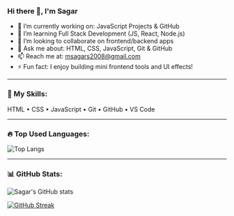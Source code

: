 ### Hi there 👋, I'm Sagar

- 🔭 I’m currently working on: JavaScript Projects & GitHub
- 🌱 I’m learning Full Stack Development (JS, React, Node.js)
- 👯 I’m looking to collaborate on frontend/backend apps
- 💬 Ask me about: HTML, CSS, JavaScript, Git & GitHub
- 📫 Reach me at: msagars2008@gmail.com
- ⚡ Fun fact: I enjoy building mini frontend tools and UI effects!

---

### 🧠 My Skills:
HTML • CSS • JavaScript • Git • GitHub • VS Code

---

### 🔥 Top Used Languages:
![Top Langs](https://github-readme-stats.vercel.app/api/top-langs/?username=Saga-2004&layout=compact&theme=tokyonight)

---

### 📊 GitHub Stats:
![Sagar's GitHub stats](https://github-readme-stats.vercel.app/api?username=Saga-2004&show_icons=true&theme=tokyonight)

[![GitHub Streak](https://github-readme-streak-stats.herokuapp.com/?user=Saga-2004&theme=tokyonight)](https://git.io/streak-stats)

